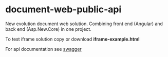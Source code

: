 # document-web-public-api
New evolution document web solution. Combining front end (Angular) and back end (Asp.New.Core) in one project.

To test iframe solution copy or download **iframe-example.html**

For api documentation see <a href="http://10.3.67.101:5001/swagger/" target="_blank">swagger</a>
